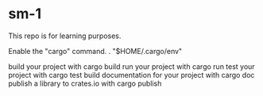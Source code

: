 # sm-1
This repo is for learning purposes.


Enable the "cargo" command.
. "$HOME/.cargo/env"

build your project with cargo build
run your project with cargo run
test your project with cargo test
build documentation for your project with cargo doc
publish a library to crates.io with cargo publish

